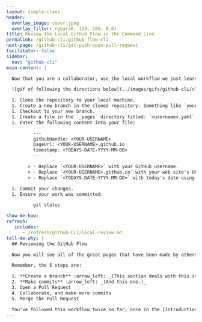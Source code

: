 ```yaml
---
layout: simple-class
header:
  overlay_image: cover.jpeg
  overlay_filter: rgba(46, 129, 200, 0.6)
title: Review the Local GitHub Flow in the Command Line
permalink: /github-cli/github-flow-cli
next-page: /github-cli/git-push-open-pull-request
facilitator: false
sidebar:
  nav: "github-cli"
main-content: |

  Now that you are a collaborator, use the local workflow we just learned to make changes to this repository. This exercise is a bit of a review, but if you need assistance with any of the required steps, more detailed directions are available in **I need a refresher** below! Good luck!

  ![gif of following the directions below](../images/gifs/github-cli/clone-class-repo.gif)

  1. Clone the repository to your local machine.
  1. Create a new branch in the cloned repository. Something like `yourUsername-add-page` is a perfect branch name.
  1. Checkout to your new branch.
  1. Create a file in the `_pages` directory titled: `<username>.yaml`. Replace `<username>` with your GitHub username.
  1. Enter the following content into your file:

          ---
          githubHandle: <YOUR-USERNAME>
          pageUrl: <YOUR-USERNAME>.github.io
          timestamp: <TODAYS-DATE-YYYY-MM-DD>
          ---

        > - Replace `<YOUR-USERNAME>` with your GitHub username.
        > - Replace `<YOUR-USERNAME>.github.io` with your web site's URL (leave out the `https`).
        > - Replace `<TODAYS-DATE-YYYY-MM-DD>` with today's date using a 4 digit year, 2 digit month, and 2 digit day format.

  1. Commit your changes.
  1. Ensure your work was committed.

          git status

show-me-how:
refresh:
   includes:
      - /refresh/github-CLI/local-review.md
tell-me-why: |
  ## Reviewing the GitHub Flow

  Now you will see all of the great pages that have been made by others, and share your page with the world in our class repository! To do that, we'll follow the same 5 steps of the GitHub workflow, but on the [class repository](https://github.com/githubschool/open-enrollment-classes-introduction-to-github).

  Remember, the 5 steps are:

  1. **Create a branch** :arrow_left: _(This section deals with this step.)_
  2. **Make commits** :arrow_left: _(And this one.)_
  3. Open a Pull Request
  4. Collaborate, and make more commits
  5. Merge the Pull Request

  You've followed this workflow twice so far; once in the [Introduction to GitHub](https://services.github.com/on-demand/intro-to-github/) course, and once in this course.
---
```

